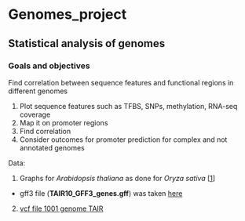 # Genomes_project
## Statistical analysis of genomes
### Goals and objectives
Find correlation between sequence features and functional regions in different genomes

1. Plot sequence features such as TFBS, SNPs, methylation, RNA-seq coverage
2. Map it on promoter regions
3. Find correlation
4. Consider outcomes for promoter prediction for complex and not annotated genomes


Data:
1. Graphs for *Arabidopsis thaliana* as done for *Oryza sativa* [[1](https://www.ncbi.nlm.nih.gov/pubmed/27774999)]
* gff3 file (**TAIR10_GFF3_genes.gff**) was taken [here](https://www.arabidopsis.org/download/index-auto.jsp?dir=%2Fdownload_files%2FGenes%2FTAIR10_genome_release%2FTAIR10_gff3)
2. [vcf file 1001 genome TAIR]()
